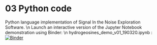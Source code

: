 # 03 Python code
Python language implementation of Signal In the Noise Exploration Software.
\n
Launch an interactive version of the Jupyter Notebook demonstration using Binder:
\n
hydrogeosines_demo_v01_190320.ipynb :  [![Binder](https://mybinder.org/badge_logo.svg)](https://mybinder.org/v2/gh/SinesHydro/HydroGeoSines/blob/master/03%20Python%20code/hydrogeosines_demo_v01_190320.ipynb)
